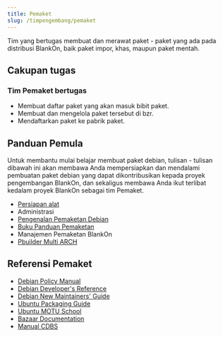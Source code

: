 ```yaml
---
title: Pemaket
slug: /timpengembang/pemaket
---
```


Tim yang bertugas membuat dan merawat paket - paket yang ada pada distribusi BlankOn, baik paket impor, khas, maupun paket mentah.

## Cakupan tugas

### Tim Pemaket bertugas
- Membuat daftar paket yang akan masuk bibit paket.
- Membuat dan mengelola paket tersebut di bzr.
- Mendaftarkan paket ke pabrik paket. 

## Panduan Pemula
Untuk membantu mulai belajar membuat paket debian, tulisan - tulisan dibawah ini akan membawa Anda mempersiapkan dan mendalami pembuatan paket debian yang dapat dikontribusikan kepada proyek pengembangan BlankOn, dan sekaligus membawa Anda ikut terlibat kedalam proyek BlankOn sebagai tim Pemaket.
- [Persiapan alat](http://dev.blankonlinux.or.id/wiki/Pemaket/PanduanPembuatanPaketMotu)
- Administrasi
- [Pengenalan Pemaketan Debian](http://dev.blankonlinux.or.id/wiki/Pemaket/MembuatPaketDebian)
- [Buku Panduan Pemaketan](http://dev.blankonlinux.or.id/attachment/wiki/Pemaket/Panduan-Pemaketan-BlankOn.2.pdf)
- Manajemen Pemaketan BlankOn
- [Pbuilder Multi ARCH](http://dev.blankon.id/wiki/Pemaket/PanduanPbuilderMultiARCH) 

## Referensi Pemaket
- [Debian Policy Manual](http://www.debian.org/doc/debian-policy)
- [Debian Developer's Reference](http://www.debian.org/doc/manuals/developers-reference/)
- [Debian New Maintainers' Guide](http://www.debian.org/doc/manuals/maint-guide/index.en.html)
- [Ubuntu Packaging Guide](http://developer.ubuntu.com/packaging/html/)
- [Ubuntu MOTU School](https://wiki.ubuntu.com/MOTU/School)
- [Bazaar Documentation](http://bazaar-vcs.org/Documentation)
- [Manual CDBS](https://perso.duckcorp.org/duck/cdbs-doc/cdbs-doc.xhtml)